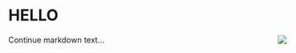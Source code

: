 # HELLO

<img style="float: right;" src="https://i.pinimg.com/originals/26/ea/fc/26eafc0b14488fea03fa8fa9751203ff.jpg">

Continue markdown text...
